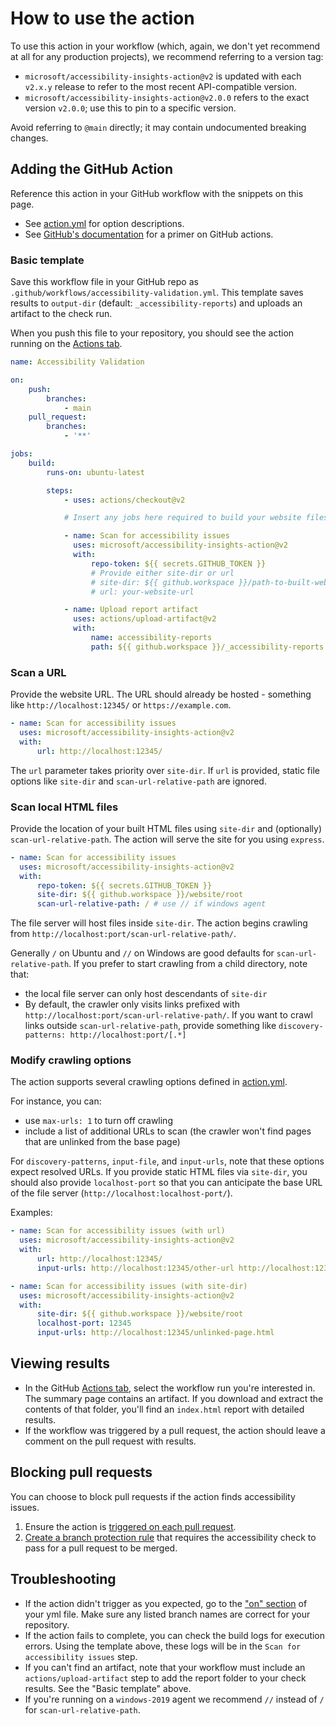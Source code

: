 <!--
Copyright (c) Microsoft Corporation. All rights reserved.
Licensed under the MIT License.
-->

# How to use the action

To use this action in your workflow (which, again, we don't yet recommend at all for any production projects), we recommend referring to a version tag:

-   `microsoft/accessibility-insights-action@v2` is updated with each `v2.x.y` release to refer to the most recent API-compatible version.
-   `microsoft/accessibility-insights-action@v2.0.0` refers to the exact version `v2.0.0`; use this to pin to a specific version.

Avoid referring to `@main` directly; it may contain undocumented breaking changes.

## Adding the GitHub Action

Reference this action in your GitHub workflow with the snippets on this page.

-   See [action.yml](https://github.com/microsoft/accessibility-insights-action/blob/main/action.yml) for option descriptions.
-   See [GitHub's documentation](https://docs.github.com/en/actions/learn-github-actions/introduction-to-github-actions#create-an-example-workflow) for a primer on GitHub actions.

### Basic template

Save this workflow file in your GitHub repo as `.github/workflows/accessibility-validation.yml`. This template saves results to `output-dir` (default: `_accessibility-reports`) and uploads an artifact to the check run.

When you push this file to your repository, you should see the action running on the [Actions tab](https://docs.github.com/en/actions/quickstart#viewing-your-workflow-results).

```yml
name: Accessibility Validation

on:
    push:
        branches:
            - main
    pull_request:
        branches:
            - '**'

jobs:
    build:
        runs-on: ubuntu-latest

        steps:
            - uses: actions/checkout@v2

            # Insert any jobs here required to build your website files

            - name: Scan for accessibility issues
              uses: microsoft/accessibility-insights-action@v2
              with:
                  repo-token: ${{ secrets.GITHUB_TOKEN }}
                  # Provide either site-dir or url
                  # site-dir: ${{ github.workspace }}/path-to-built-website
                  # url: your-website-url

            - name: Upload report artifact
              uses: actions/upload-artifact@v2
              with:
                  name: accessibility-reports
                  path: ${{ github.workspace }}/_accessibility-reports
```

### Scan a URL

Provide the website URL. The URL should already be hosted - something like `http://localhost:12345/` or `https://example.com`.

```yml
- name: Scan for accessibility issues
  uses: microsoft/accessibility-insights-action@v2
  with:
      url: http://localhost:12345/
```

The `url` parameter takes priority over `site-dir`. If `url` is provided, static file options like `site-dir` and `scan-url-relative-path` are ignored.

### Scan local HTML files

Provide the location of your built HTML files using `site-dir` and (optionally) `scan-url-relative-path`. The action will serve the site for you using `express`.

```yml
- name: Scan for accessibility issues
  uses: microsoft/accessibility-insights-action@v2
  with:
      repo-token: ${{ secrets.GITHUB_TOKEN }}
      site-dir: ${{ github.workspace }}/website/root
      scan-url-relative-path: / # use // if windows agent
```

The file server will host files inside `site-dir`. The action begins crawling from `http://localhost:port/scan-url-relative-path/`.

Generally `/` on Ubuntu and `//` on Windows are good defaults for `scan-url-relative-path`. If you prefer to start crawling from a child directory, note that:

-   the local file server can only host descendants of `site-dir`
-   By default, the crawler only visits links prefixed with `http://localhost:port/scan-url-relative-path/`. If you want to crawl links outside `scan-url-relative-path`, provide something like `discovery-patterns: http://localhost:port/[.*]`

### Modify crawling options

The action supports several crawling options defined in [action.yml](https://github.com/microsoft/accessibility-insights-action/blob/main/action.yml).

For instance, you can:

-   use `max-urls: 1` to turn off crawling
-   include a list of additional URLs to scan (the crawler won't find pages that are unlinked from the base page)

For `discovery-patterns`, `input-file`, and `input-urls`, note that these options expect resolved URLs. If you provide static HTML files via `site-dir`, you should also provide `localhost-port` so that you can anticipate the base URL of the file server (`http://localhost:localhost-port/`).

Examples:

```yml
- name: Scan for accessibility issues (with url)
  uses: microsoft/accessibility-insights-action@v2
  with:
      url: http://localhost:12345/
      input-urls: http://localhost:12345/other-url http://localhost:12345/other-url2
```

```yml
- name: Scan for accessibility issues (with site-dir)
  uses: microsoft/accessibility-insights-action@v2
  with:
      site-dir: ${{ github.workspace }}/website/root
      localhost-port: 12345
      input-urls: http://localhost:12345/unlinked-page.html
```

## Viewing results

-   In the GitHub [Actions tab](https://docs.github.com/en/actions/quickstart#viewing-your-workflow-results), select the workflow run you're interested in. The summary page contains an artifact. If you download and extract the contents of that folder, you'll find an `index.html` report with detailed results.
-   If the workflow was triggered by a pull request, the action should leave a comment on the pull request with results.

## Blocking pull requests

You can choose to block pull requests if the action finds accessibility issues.

1. Ensure the action is [triggered on each pull request](https://docs.github.com/en/actions/reference/events-that-trigger-workflows#configuring-workflow-events).
2. [Create a branch protection rule](https://docs.github.com/en/github/administering-a-repository/managing-a-branch-protection-rule#creating-a-branch-protection-rule) that requires the accessibility check to pass for a pull request to be merged.

## Troubleshooting

-   If the action didn't trigger as you expected, go to the ["on" section](https://docs.github.com/en/actions/reference/workflow-syntax-for-github-actions#on) of your yml file. Make sure any listed branch names are correct for your repository.
-   If the action fails to complete, you can check the build logs for execution errors. Using the template above, these logs will be in the `Scan for accessibility issues` step.
-   If you can't find an artifact, note that your workflow must include an `actions/upload-artifact` step to add the report folder to your check results. See the "Basic template" above.
-   If you're running on a `windows-2019` agent we recommend `//` instead of `/` for `scan-url-relative-path`.
